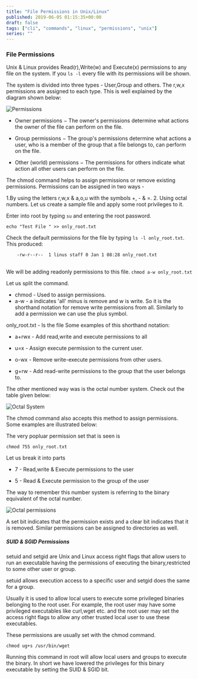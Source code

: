 ```yaml
---
title: "File Permissions in Unix/Linux"
published: 2019-06-05 01:15:35+00:00
draft: false
tags: ["cli", "commands", "linux", "permissions", "unix"]
series: ""
---
```





### File Permissions


Unix & Linux provides Read\(r\),Write(w) and Execute(x) permissions to any file on the system.
If you `ls -l` every file with its permissions will be shown.

The system is divided into three types - User,Group and others. The r,w,x permissions are assigned to each type. This is well explained by the diagram shown below:

![Permissions](https://chaitanyarahalkar.000webhostapp.com/wp-content/uploads/2019/06/permissions.jpg)


* Owner permissions − The owner's permissions determine what actions the owner of the file can perform on the file.


* Group permissions − The group's permissions determine what actions a user, who is a member of the group that a file belongs to, can perform on the file.


* Other (world) permissions − The permissions for others indicate what action all other users can perform on the file.

The chmod command helps to assign permissions or remove existing permissions. Permissions can be assigned in two ways -

1.By using the letters r,w,x & a,o,u with the symbols +, - & =.
2. Using octal numbers.
Let us create a sample file and apply some root privileges to it.


Enter into root by typing `su` and entering the root password.

`echo "Test File " >> only_root.txt`

Check the default permissions for the file by typing `ls -l only_root.txt`. This produced:

```bash   
    -rw-r--r--  1 linus staff 0 Jan 1 08:28 only_root.txt
   

```


We will be adding readonly permissions to this file.
`chmod a-w only_root.txt`

Let us split the command.
* chmod - Used to assign permissions. 
* a-w - a indicates 'all' minus is remove and w is write. So it is the shorthand notation for remove write permissions from all. Similarly to add a permission we can use the plus symbol.

only_root.txt - Is the file
Some examples of this shorthand notation:

* a+rwx - Add read,write and execute permissions to all

* u=x - Assign execute permission to the current user.

* o-wx - Remove write-execute permissions from other users.

* g+rw - Add read-write permissions to the group that the user belongs to.

The other mentioned way was is the octal number system. Check out the table given below:

![Octal System](https://chaitanyarahalkar.000webhostapp.com/wp-content/uploads/2019/06/octal.png)

The chmod command also accepts this method to assign permissions.
Some examples are illustrated below:

The very popluar permission set that is seen is

`chmod 755 only_root.txt`

Let us break it into parts

* 7 - Read,write & Execute permissions to the user

* 5 - Read & Execute permission to the group of the user

The way to remember this number system is referring to the binary equivalent of the octal number.

![Octal permissions](https://chaitanyarahalkar.000webhostapp.com/wp-content/uploads/2019/06/octal-permission.png)

A set bit indicates that the permission exists and a clear bit indicates that it is removed.
Similar permissions can be assigned to directories as well.

##### SUID & SGID Permissions

setuid and setgid are Unix and Linux access right flags that allow users to run an executable having the permissions of executing the binary,restricted to some other user or group.

setuid allows execution access to a specific user
and setgid does the same for a group.

Usually it is used to allow local users to execute some privileged binaries belonging to the root user.
For example, the root user may have some privileged executables like curl,wget etc. and the root user may set the access right flags to allow any other trusted local user to use these executables.

These permissions are usually set with the chmod command.

`chmod ug+s /usr/bin/wget`

Running this command in root will allow local users and groups to execute the binary. In short we have lowered the privileges for this binary executable by setting the SUID & SGID bit.






